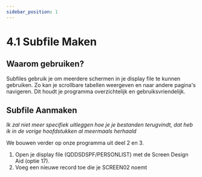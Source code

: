 ```yaml
---
sidebar_position: 1
---
```

# 4.1 Subfile Maken

## Waarom gebruiken?

Subfiles gebruik je om meerdere schermen in je display file te kunnen gebruiken. Zo kan je scrollbare tabellen weergeven en naar andere pagina's navigeren. Dit houdt je programma overzichtelijk en gebruiksvriendelijk.

## Subfile Aanmaken

*Ik zal niet meer specifiek uitleggen hoe je je bestanden terugvindt, dat heb ik in de vorige hoofdstukken al meermaals herhaald*

We bouwen verder op onze programma uit deel 2 en 3.

1. Open je display file (QDDSDSPF/PERSONLIST) met de Screen Design Aid (optie 17).
2. Voeg een nieuwe record toe die je SCREEN02 noemt
